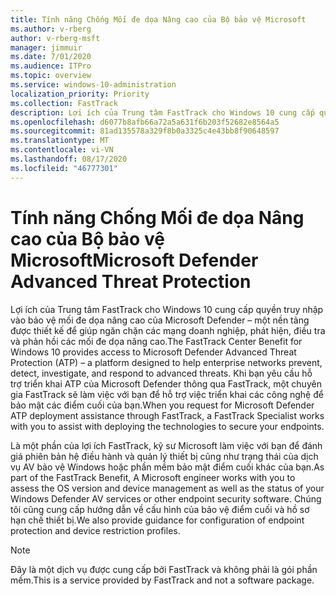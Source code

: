 ```yaml
---
title: Tính năng Chống Mối đe dọa Nâng cao của Bộ bảo vệ Microsoft
ms.author: v-rberg
author: v-rberg-msft
manager: jimmuir
ms.date: 7/01/2020
ms.audience: ITPro
ms.topic: overview
ms.service: windows-10-administration
localization_priority: Priority
ms.collection: FastTrack
description: Lợi ích của Trung tâm FastTrack cho Windows 10 cung cấp quyền truy nhập vào bảo vệ mối đe dọa nâng cao của Microsoft Defender – một dịch vụ mới được thiết kế để giúp các mạng doanh nghiệp ngăn chặn, phát hiện, điều tra và phản hồi các mối đe dọa nâng cao.
ms.openlocfilehash: d6077b8afb66a72a5a631f6b203f52682e8564a5
ms.sourcegitcommit: 81ad135578a329f8b0a3325c4e43bb8f90648597
ms.translationtype: MT
ms.contentlocale: vi-VN
ms.lasthandoff: 08/17/2020
ms.locfileid: "46777301"
---
```

# <a name="microsoft-defender-advanced-threat-protection"></a><span data-ttu-id="aa334-103">Tính năng Chống Mối đe dọa Nâng cao của Bộ bảo vệ Microsoft</span><span class="sxs-lookup"><span data-stu-id="aa334-103">Microsoft Defender Advanced Threat Protection</span></span>

<span data-ttu-id="aa334-104">Lợi ích của Trung tâm FastTrack cho Windows 10 cung cấp quyền truy nhập vào bảo vệ mối đe dọa nâng cao của Microsoft Defender – một nền tảng được thiết kế để giúp ngăn chặn các mạng doanh nghiệp, phát hiện, điều tra và phản hồi các mối đe dọa nâng cao.</span><span class="sxs-lookup"><span data-stu-id="aa334-104">The FastTrack Center Benefit for Windows 10 provides access to Microsoft Defender Advanced Threat Protection (ATP) – a platform designed to help enterprise networks prevent, detect, investigate, and respond to advanced threats.</span></span> <span data-ttu-id="aa334-105">Khi bạn yêu cầu hỗ trợ triển khai ATP của Microsoft Defender thông qua FastTrack, một chuyên gia FastTrack sẽ làm việc với bạn để hỗ trợ việc triển khai các công nghệ để bảo mật các điểm cuối của bạn.</span><span class="sxs-lookup"><span data-stu-id="aa334-105">When you request for Microsoft Defender ATP deployment assistance through FastTrack, a FastTrack Specialist works with you to assist with deploying the technologies to secure your endpoints.</span></span>

<span data-ttu-id="aa334-106">Là một phần của lợi ích FastTrack, kỹ sư Microsoft làm việc với bạn để đánh giá phiên bản hệ điều hành và quản lý thiết bị cũng như trạng thái của dịch vụ AV bảo vệ Windows hoặc phần mềm bảo mật điểm cuối khác của bạn.</span><span class="sxs-lookup"><span data-stu-id="aa334-106">As part of the FastTrack Benefit, A Microsoft engineer works with you to assess the OS version and device management as well as the status of your Windows Defender AV services or other endpoint security software.</span></span> <span data-ttu-id="aa334-107">Chúng tôi cũng cung cấp hướng dẫn về cấu hình của bảo vệ điểm cuối và hồ sơ hạn chế thiết bị.</span><span class="sxs-lookup"><span data-stu-id="aa334-107">We also provide guidance for configuration of endpoint protection and device restriction profiles.</span></span>  

> [!NOTE]
> <span data-ttu-id="aa334-108">Đây là một dịch vụ được cung cấp bởi FastTrack và không phải là gói phần mềm.</span><span class="sxs-lookup"><span data-stu-id="aa334-108">This is a service provided by FastTrack and not a software package.</span></span> 

